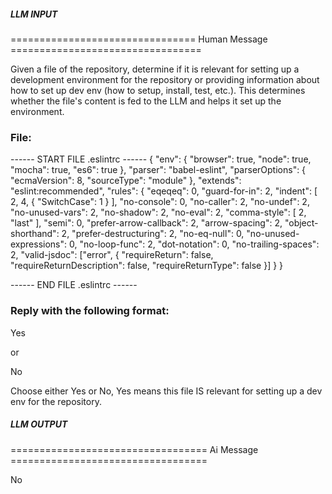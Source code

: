 ##### LLM INPUT #####
================================ Human Message =================================

Given a file of the repository, determine if it is relevant for setting up a development environment for the repository or providing information about how to set up dev env (how to setup, install, test, etc.). This determines whether the file's content is fed to the LLM and helps it set up the environment.

### File:
------ START FILE .eslintrc ------
{
  "env": {
    "browser": true,
    "node": true,
    "mocha": true,
    "es6": true
  },
  "parser": "babel-eslint",
  "parserOptions": {
    "ecmaVersion": 8,
    "sourceType": "module"
  },
  "extends": "eslint:recommended",
  "rules": {
    "eqeqeq": 0,
    "guard-for-in": 2,
    "indent": [
      2,
      4,
      {
        "SwitchCase": 1
      }
    ],
    "no-console": 0,
    "no-caller": 2,
    "no-undef": 2,
    "no-unused-vars": 2,
    "no-shadow": 2,
    "no-eval": 2,
    "comma-style": [
      2,
      "last"
    ],
    "semi": 0,
    "prefer-arrow-callback": 2,
    "arrow-spacing": 2,
    "object-shorthand": 2,
    "prefer-destructuring": 2,
    "no-eq-null": 0,
    "no-unused-expressions": 0,
    "no-loop-func": 2,
    "dot-notation": 0,
    "no-trailing-spaces": 2,
    "valid-jsdoc": ["error", {
        "requireReturn": false,
        "requireReturnDescription": false,
        "requireReturnType": false
    }]
  }
}

------ END FILE .eslintrc ------

### Reply with the following format:

<rel>Yes</rel>

or

<rel>No</rel>

Choose either Yes or No, Yes means this file IS relevant for setting up a dev env for the repository.

##### LLM OUTPUT #####
================================== Ai Message ==================================

<rel>No</rel>